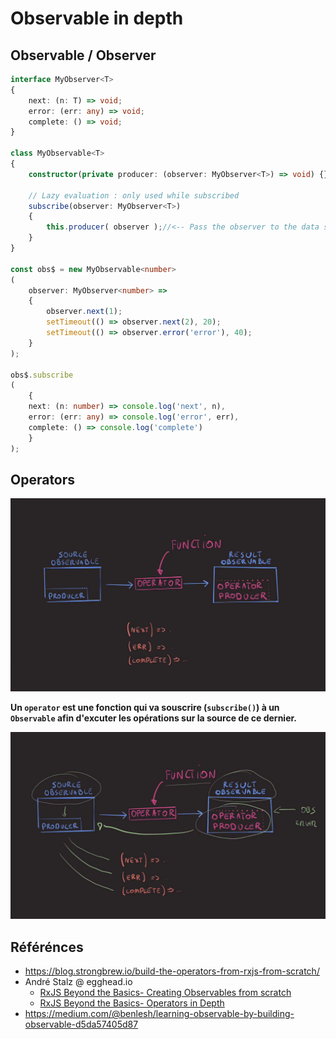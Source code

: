 # Observable in depth

## Observable / Observer

```ts
interface MyObserver<T>
{
    next: (n: T) => void;
    error: (err: any) => void;
    complete: () => void;
}

class MyObservable<T>
{
    constructor(private producer: (observer: MyObserver<T>) => void) {}

	// Lazy evaluation : only used while subscribed
    subscribe(observer: MyObserver<T>)
    {
        this.producer( observer );//<-- Pass the observer to the data source producer. Closure will do the rest !
    }
}

const obs$ = new MyObservable<number>
(
	observer: MyObserver<number> => 
	{
	    observer.next(1);
	    setTimeout(() => observer.next(2), 20);
	    setTimeout(() => observer.error('error'), 40);
	}
);

obs$.subscribe
(
	{
    next: (n: number) => console.log('next', n),
    error: (err: any) => console.log('error', err),
    complete: () => console.log('complete')
	}
);
```

## Operators

![Chainage des opérateurs](./media/operators.png)

**Un `operator` est une fonction qui va souscrire (`subscribe()`) à un `Observable` afin d'excuter les opérations sur la source de ce dernier.**

![Souscription des opérateurs](./media/operators_subscription.png)
 
## Référénces

- https://blog.strongbrew.io/build-the-operators-from-rxjs-from-scratch/
- André Stalz @ egghead.io
	- [RxJS Beyond the Basics- Creating Observables from scratch](https://egghead.io/courses/rxjs-beyond-the-basics-creating-observables-from-scratch)
	- [RxJS Beyond the Basics- Operators in Depth](https://egghead.io/courses/rxjs-beyond-the-basics-operators-in-depth?rc=9h83dz)
- https://medium.com/@benlesh/learning-observable-by-building-observable-d5da57405d87